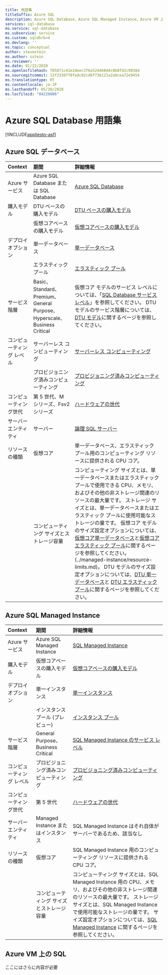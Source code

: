 ```yaml
---
title: 用語集
titleSuffix: Azure SQL
description: Azure SQL Database、Azure SQL Managed Instance、Azure VM 上の SQL で使用する用語集です。
services: sql-database
ms.service: sql-database
ms.subservice: service
ms.custom: sqldbrb=4
ms.devlang: ''
ms.topic: conceptual
author: stevestein
ms.author: sstein
ms.reviewer: ''
ms.date: 01/22/2020
ms.openlocfilehash: f05871c41e2deec3f6a52446844c0b8fd2c9038d
ms.sourcegitcommit: 12f23307f8fedc02cd6f736121a2a9cea72e9454
ms.translationtype: HT
ms.contentlocale: ja-JP
ms.lasthandoff: 05/30/2020
ms.locfileid: "84220806"
---
```

# <a name="azure-sql-database-glossary-of-terms"></a>Azure SQL Database 用語集
[!INCLUDE[appliesto-asf](includes/appliesto-asf.md)]

## <a name="azure-sql-database"></a>Azure SQL データベース

|Context|期間|詳細情報|
|:---|:---|:---|
|Azure サービス|Azure SQL Database または SQL Database|[Azure SQL Database](database/sql-database-paas-overview.md)|
|購入モデル|DTU ベースの購入モデル|[DTU ベースの購入モデル](database/service-tiers-dtu.md)|
||仮想コアベースの購入モデル|[仮想コアベースの購入モデル](database/service-tiers-vcore.md)|
|デプロイ オプション |単一データベース|[単一データベース](database/single-database-overview.md)|
||エラスティック プール|[エラスティック プール](database/elastic-pool-overview.md)|
|サービス階層|Basic、Standard、Premium、General Purpose、Hyperscale、Business Critical|仮想コア モデルのサービス レベルについては、「[SQL Database サービス レベル](database/service-tiers-vcore.md#service-tiers)」を参照してください。 DTU モデルのサービス階層については、[DTU モデル](database/service-tiers-dtu.md#compare-the-dtu-based-service-tiers)に関するページを参照してください。|
|コンピューティング レベル|サーバーレス コンピューティング|[サーバーレス コンピューティング](database/service-tiers-vcore.md#compute-tiers)
||プロビジョニング済みコンピューティング|[プロビジョニング済みコンピューティング](database/service-tiers-vcore.md#compute-tiers)
|コンピューティング世代|第 5 世代、M シリーズ、Fsv2 シリーズ|[ハードウェアの世代](database/service-tiers-vcore.md#hardware-generations)
|サーバー エンティティ| サーバー |[論理 SQL サーバー](database/logical-servers.md)|
|リソースの種類|仮想コア|単一データベース、エラスティック プール用のコンピューティング リソースに提供される CPU コア。 |
||コンピューティング サイズとストレージ容量|コンピューティング サイズとは、単一データベースまたはエラスティック プールで使用できる CPU、メモリ、およびその他の非ストレージ関連のリソースの最大量です。  ストレージ サイズとは、単一データベースまたはエラスティック プールに使用可能なストレージの量です。 仮想コア モデルのサイズ設定オプションについては、[仮想コア単一データベース](database/resource-limits-vcore-single-databases.md)と[仮想コア エラスティック プール](database/resource-limits-vcore-elastic-pools.md)に関するページを参照してください。  (../managed-instance/resource-limits.md)。  DTU モデルのサイズ設定オプションについては、[DTU 単一データベース](database/resource-limits-dtu-single-databases.md)と [DTU エラスティック プール](database/resource-limits-dtu-elastic-pools.md)に関するページを参照してください。

## <a name="azure-sql-managed-instance"></a>Azure SQL Managed Instance

|Context|期間|詳細情報|
|:---|:---|:---|
|Azure サービス|Azure SQL Managed Instance|[SQL Managed Instance](managed-instance/sql-managed-instance-paas-overview.md)|
|購入モデル|仮想コアベースの購入モデル|[仮想コアベースの購入モデル](database/service-tiers-vcore.md)|
|デプロイ オプション |単一インスタンス|[単一インスタンス](managed-instance/sql-managed-instance-paas-overview.md)|
||インスタンス プール (プレビュー)|[インスタンス プール](managed-instance/instance-pools-overview.md)|
|サービス階層|General Purpose、Business Critical|[SQL Managed Instance のサービス レベル](managed-instance/sql-managed-instance-paas-overview.md#service-tiers)|
|コンピューティング レベル|プロビジョニング済みコンピューティング|[プロビジョニング済みコンピューティング](database/service-tiers-vcore.md#compute-tiers)|
|コンピューティング世代|第 5 世代|[ハードウェアの世代](database/service-tiers-vcore.md#hardware-generations)
|サーバー エンティティ|Managed Instance またはインスタンス| SQL Managed Instance はそれ自体がサーバーであるため、該当なし |
|リソースの種類|仮想コア|SQL Managed Instance 用のコンピューティング リソースに提供される CPU コア。|
||コンピューティング サイズとストレージ容量|コンピューティング サイズとは、SQL Managed Instance 用の CPU、メモリ、およびその他の非ストレージ関連のリソースの最大量です。  ストレージ サイズとは、SQL Managed Instance で使用可能なストレージの量です。  サイズ設定オプションについては、[SQL Managed Instance](managed-instance/resource-limits.md) に関するページを参照してください。 |

## <a name="sql-on-azure-vm"></a>Azure VM 上の SQL

ここにはさらに内容が必要
